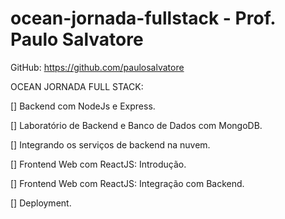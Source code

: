 # ocean-jornada-fullstack - Prof. Paulo Salvatore 
GitHub: https://github.com/paulosalvatore

OCEAN JORNADA FULL STACK:

[] Backend com NodeJs e Express.

[] Laboratório de Backend e Banco de Dados com MongoDB.

[] Integrando os serviços de backend na nuvem.

[] Frontend Web com ReactJS: Introdução.

[] Frontend Web com ReactJS: Integração com Backend.

[] Deployment.

